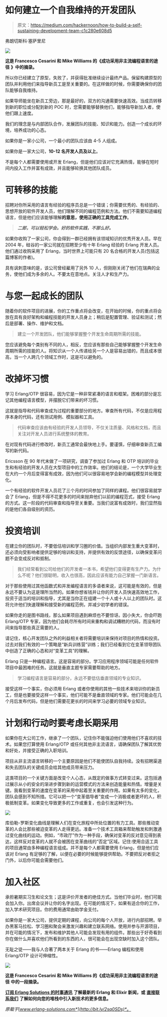 # 如何建立一个自我维持的开发团队

> 原文：<https://medium.com/hackernoon/how-to-build-a-self-sustaining-development-team-c1c280e608d5>

弗朗切斯科·塞萨里尼

![](img/d589db4e1e64fd4d2590dd547e396dd0.png)

**这是 Francesco Cesarini 和 Mike Williams 的《成功采用非主流编程语言的途径** **》中的摘录。**

所以你已经建立了原型，失败了，并获得批准继续设计最终产品。保留构建原型的团队并利用他们来指导新员工是至关重要的。在这样做的时候，你需要确保你的团队能够自我维持。

如果导师能坐在新员工旁边，那是最好的，双方的沟通需要快速高效。当成员转移到新的职位或分配到新的 POC 时，您需要能够替换他们，能够指导新加入者，使他们跟上速度。

我们的理念是与内部团队合作，发展团队的技能、知识和能力。创造一个成长的环境，培养成功的心态。

如果你是一家小公司，一个最小的团队应该由 4-5 人组成。

如果你是一家大公司，**10-12 名开发人员及以上**。

不是每个人都需要使用或开发 Erlang，但是他们应该对它充满热情，能够在短时间内投入工作并富有成效，并且能够轮换其他团队成员。

# 可转移的技能

招聘对你所采用的语言有经验的程序员总是一个错误；你需要优秀的、有经验的、思想开放的软件开发人员，他们理解不同的编程范例和方法。他们不需要知道编程语言，但是他们应该能够理解**的意思，使用正确的工具完成工作**。

> ***二郎，可以轻松学会。好的软件实践，不那么好。***

如果你收购了一家公司，你会得到一群已经拥有该领域知识的优秀开发人员。早在 2004 年，硅谷的一家公司就在招聘至少有十年 Erlang 经验的 Erlang 开发人员。他们通过收购采用了 Erlang，当时世界上可能只有 20 名合格的开发人员(包括这篇博客的作者)。

具有讽刺意味的是，该公司曾经雇用了另外 10 人，但刚刚关闭了他们在瑞典的业务，使他们成为多余的人。不要太在意地点。关注人才和生产力。

# 与您一起成长的团队

随着你的软件项目的进展，你的工作重点将会改变，在开始的时候，你的重点将会放在具有良好架构和编程技能的开发人员身上；稍后是配置管理、验证和测试；然后是部署、操作、维护和文档。

> 建立一个开发团队，他们能够掌握整个开发生命周期所需的技能。

您应该避免每个类别有不同的人，相反，您应该有那些自己能够掌握整个开发生命周期所需的技能的人。将知识从一个人传递给另一个人是容易出错的，而且成本很高，当一个人跨几个领域工作时，这是可以避免的。

# 改掉坏习惯

学习 Erlang/OTP 很容易，因为它是一种非常紧凑的语言和框架。困难的部分是忘记其他编程语言模型，并摆脱它们带来的坏习惯。

这就是指导和代码审查成为过程的重要部分的地方。审查所有代码，不仅是应用程序本身的代码，还有测试用例、模拟器和工具。

> 代码审查应该由有经验的开发人员领导，不仅关注质量、风格和文档，而且关注对开发人员进行系统整体的教育。

在对现有代码进行修改时，新员工通常会最快地上手。要谨慎，仔细审查新员工编写的新代码。

Ericsson 在 90 年代末做了一项研究，调查了参加过 Erlang 和 OTP 培训的毕业生和有经验的开发人员在大型项目中的工作效率。他们的结论是，一个大学毕业生在大约一个月后变得富有成效，因为他们可以很容易地学会新的编程模型并处理变化。

一个有经验的软件开发人员花了三个月的时间参加了同样的课程。他们很容易就学会了 Erlang，但是不得不花更多的时间来抛弃他们以前的编程范式，接受 Erlang 的方式。这一阶段的代码审查和指导至关重要。当我们说富有成效时，我们显然指的是他们各自级别的资历。

# 投资培训

在建立你的团队时，不要低估培训和学习圈的价值。当组织内部发生重大变革时，还必须向受影响者提供足够的培训和支持，并提供有效的反馈途径，以确保变革问题不会变成反对和抵制。

> 我们经常看到公司给他们的开发者一本书，希望他们变得更有生产力。为什么不呢？他们很聪明，收入也很高，因此应该有能力自己掌握一门新语言。

对于那些使用过其他函数式和并发编程语言的多语者来说，这可能是有效的，但是永远不要认为这是理所当然的。如果你想省钱并让你的开发人员快速高效地工作，投资于适当的培训和指导，尤其是当你正在组建一个十人或十人以上的团队时。这将允许他们快速理解和接受新的编程范例，并减少初学者的错误。

如果你走的是图书路线，那么如果项目遇到麻烦也不要惊讶。因小失大，你会吓跑 Erlang/OTP 专家，因为他们会耗尽所有时间来重构和调试糟糕的代码，而没有时间来指导那些真正需要的人。

请记住，核心开发团队之外的利益相关者将需要培训来保持对项目的热情和投资。过去对我们有效的一个策略是“新兵训练营”训练；我们已经看到它在变革领导团队中创造了正确的心态和对“变革工具”的理解。

Erlang 只是一种编程语言。这是容易的部分。学习应用程序领域可能是任何软件项目中最困难的任务。这就是垂直主题专家需要帮助的地方。

> 学习编程语言是容易的部分，永远不要低估垂直领域的专业知识。

接受这样一个事实，你必须用 Erlang 或者你使用的其他一些技术来培训你的新员工，但是也要接受这样一个事实，他们可能不是垂直领域的专家。他们可能会在几个月后发布代码，但是他们需要花更长的时间来学习必要的领域专业知识。

# 计划和行动时要考虑长期采用

如果你在大公司工作，继承了一个团队，记住你不能强迫他们使用他们不喜欢的技术。如果您打算使用 Erlang/OTP 或任何其他非主流语言，请确保团队了解其优势和好处，并接受正确的入职培训。

项目从非主流语言转移的一个主要原因是他们不能使团队自我持续。没有招聘渠道和失去团队的关键成员会给其他成员带来压力。

这类项目的一个关键方面是改变个人心态，从既定的做事方式转变过来。这包括通过展示从小的安全的渐进步骤到新的运营模式的方法来创造能量和热情。增量是关键。我看到变革的速度在变革的采用中起着至关重要的作用。如果有太多的变化，团队会感到不知所措。它可以把一个“变革倡导者”变成一个消极或者更坏的人，积极抵制变革。如果变化导致更多的工作或重复，也会引发这种行为。

![](img/93ff0137105b19638e6ba50f432bf6c2.png)

库伯勒-罗斯变化曲线是理解人们在变化旅程中所处位置的有力工具。那些推动变革的人会比那些被迫变革的人走得更远。准备一个技术工具箱来帮助触发和刺激通过变化曲线的运动。例如，“市政厅”作为一种手段，确保对变革的反对意见得到表达，这样反对变革的人就不会被困在变革曲线的“否定”区域。记住:使用合适工具的项目通常由多种编程语言组成。并不是每个人都需要使用 Erlang，但是他们应该对 Erlang 有足够的了解，以便在必要的时候能够提供帮助。不要把反对者拒之门外，以后你可能会需要他们。

# 加入社区

承担暑期实习生和论文生；这是评价开发者的绝佳方式。当他们毕业时，他们可能会加入你。出席会议并让你的名字出现。在可能的情况下，如果有适合你的工作，加入学术研究项目。你的费用通常由助学金支付。

如果你是一家大公司，提供定期的课程，向公司的每个人开放，进行内部招聘。举办黑客马拉松、学习圈和聚会来激发兴趣和建立联系网络。使用并参与开源项目，并在可能的情况下，发布和维护其他人可能会发现有用的组件。那些出于好奇看到你在做什么并喜欢他们所看到的东西的人，很可能会在出现空缺时加入这个团队。

无耻之徒——我与人合著了两本关于 Erlang 的书——Erlang 编程和使用 Erlang/OTP 设计可伸缩性。

![](img/8a3af8afacad7eb0bba66e2715db5389.png)

**这是 Francesco Cesarini 和 Mike Williams 的《成功采用非主流编程语言的途径** **中的一段摘录。**

[**订阅 Erlang Solutions 的时事通讯**](http://www2.erlang-solutions.com/emailpreference) **了解最新的 Erlang 和 Elixir 新闻，或** [**直接联系我们**](mailto:general@erlang-solutions.com) **了解如何向您的堆栈中引入新技术的更多信息。**

*原载于*[*www.erlang-solutions.com*](http://bit.ly/2sq0SDs)*。*